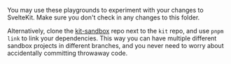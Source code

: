 You may use these playgrounds to experiment with your changes to SvelteKit. Make sure you don't check in any changes to this folder.

Alternatively, clone the [kit-sandbox](https://github.com/sveltejs/kit-sandbox) repo next to the `kit` repo, and use `pnpm link` to link your dependencies. This way you can have multiple different sandbox projects in different branches, and you never need to worry about accidentally committing throwaway code.
